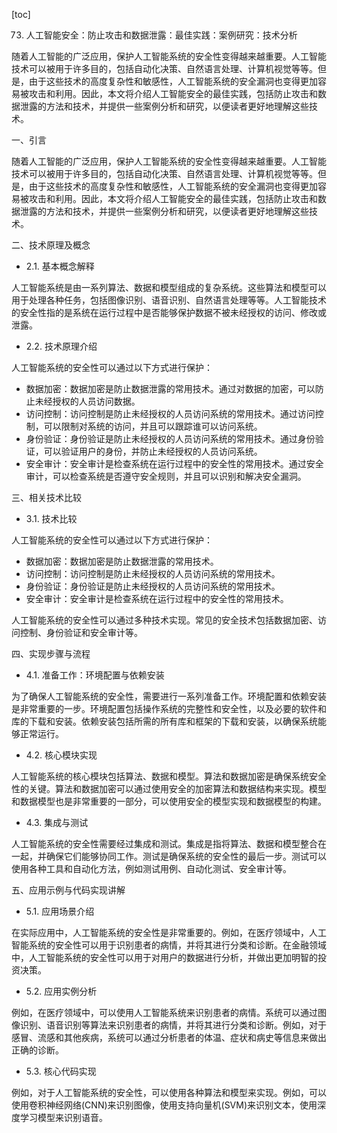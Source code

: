 
[toc]                    
                
                
73. 人工智能安全：防止攻击和数据泄露：最佳实践：案例研究：技术分析

随着人工智能的广泛应用，保护人工智能系统的安全性变得越来越重要。人工智能技术可以被用于许多目的，包括自动化决策、自然语言处理、计算机视觉等等。但是，由于这些技术的高度复杂性和敏感性，人工智能系统的安全漏洞也变得更加容易被攻击和利用。因此，本文将介绍人工智能安全的最佳实践，包括防止攻击和数据泄露的方法和技术，并提供一些案例分析和研究，以便读者更好地理解这些技术。

一、引言

随着人工智能的广泛应用，保护人工智能系统的安全性变得越来越重要。人工智能技术可以被用于许多目的，包括自动化决策、自然语言处理、计算机视觉等等。但是，由于这些技术的高度复杂性和敏感性，人工智能系统的安全漏洞也变得更加容易被攻击和利用。因此，本文将介绍人工智能安全的最佳实践，包括防止攻击和数据泄露的方法和技术，并提供一些案例分析和研究，以便读者更好地理解这些技术。

二、技术原理及概念

- 2.1. 基本概念解释

人工智能系统是由一系列算法、数据和模型组成的复杂系统。这些算法和模型可以用于处理各种任务，包括图像识别、语音识别、自然语言处理等等。人工智能技术的安全性指的是系统在运行过程中是否能够保护数据不被未经授权的访问、修改或泄露。

- 2.2. 技术原理介绍

人工智能系统的安全性可以通过以下方式进行保护：

- 数据加密：数据加密是防止数据泄露的常用技术。通过对数据的加密，可以防止未经授权的人员访问数据。
- 访问控制：访问控制是防止未经授权的人员访问系统的常用技术。通过访问控制，可以限制对系统的访问，并且可以跟踪谁可以访问系统。
- 身份验证：身份验证是防止未经授权的人员访问系统的常用技术。通过身份验证，可以验证用户的身份，并防止未经授权的人员访问系统。
- 安全审计：安全审计是检查系统在运行过程中的安全性的常用技术。通过安全审计，可以检查系统是否遵守安全规则，并且可以识别和解决安全漏洞。

三、相关技术比较

- 3.1. 技术比较

人工智能系统的安全性可以通过以下方式进行保护：

- 数据加密：数据加密是防止数据泄露的常用技术。
- 访问控制：访问控制是防止未经授权的人员访问系统的常用技术。
- 身份验证：身份验证是防止未经授权的人员访问系统的常用技术。
- 安全审计：安全审计是检查系统在运行过程中的安全性的常用技术。

人工智能系统的安全性可以通过多种技术实现。常见的安全技术包括数据加密、访问控制、身份验证和安全审计等。

四、实现步骤与流程

- 4.1. 准备工作：环境配置与依赖安装

为了确保人工智能系统的安全性，需要进行一系列准备工作。环境配置和依赖安装是非常重要的一步。环境配置包括操作系统的完整性和安全性，以及必要的软件和库的下载和安装。依赖安装包括所需的所有库和框架的下载和安装，以确保系统能够正常运行。

- 4.2. 核心模块实现

人工智能系统的核心模块包括算法、数据和模型。算法和数据加密是确保系统安全性的关键。算法和数据加密可以通过使用安全的加密算法和数据结构来实现。模型和数据模型也是非常重要的一部分，可以使用安全的模型实现和数据模型的构建。

- 4.3. 集成与测试

人工智能系统的安全性需要经过集成和测试。集成是指将算法、数据和模型整合在一起，并确保它们能够协同工作。测试是确保系统的安全性的最后一步。测试可以使用各种工具和自动化方法，例如测试用例、自动化测试、安全审计等。

五、应用示例与代码实现讲解

- 5.1. 应用场景介绍

在实际应用中，人工智能系统的安全性是非常重要的。例如，在医疗领域中，人工智能系统的安全性可以用于识别患者的病情，并将其进行分类和诊断。在金融领域中，人工智能系统的安全性可以用于对用户的数据进行分析，并做出更加明智的投资决策。

- 5.2. 应用实例分析

例如，在医疗领域中，可以使用人工智能系统来识别患者的病情。系统可以通过图像识别、语音识别等算法来识别患者的病情，并将其进行分类和诊断。例如，对于感冒、流感和其他疾病，系统可以通过分析患者的体温、症状和病史等信息来做出正确的诊断。

- 5.3. 核心代码实现

例如，对于人工智能系统的安全性，可以使用各种算法和模型来实现。例如，可以使用卷积神经网络(CNN)来识别图像，使用支持向量机(SVM)来识别文本，使用深度学习模型来识别语音。

